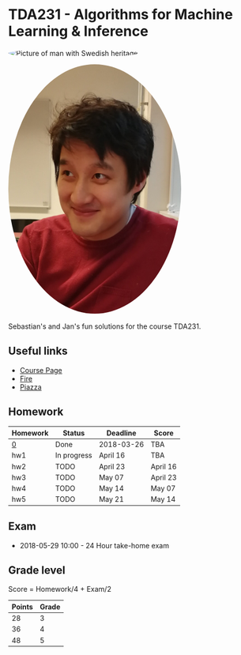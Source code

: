 # TDA231 - Algorithms for Machine Learning & Inference

<p>
<img style="border-radius: 50%;" src="https://pbs.twimg.com/profile_images/599334351898181632/5_7c1o7E_400x400.jpg" alt="Picture of man with Swedish heritage" width="350px" >
</p>
<p>
<img style="border-radius: 50%;" src="/IMG_20180326_161555.jpg" alt="Picture of man with Asian heritage" width="350px")
</p>

Sebastian's and Jan's fun solutions for the course TDA231.

## Useful links

* [Course Page](http://www.cse.chalmers.se/research/lab/courses/algorithms-for-machine-learning-tda-231/)
* [Fire](https://amli-lp4-18.frs.cse.chalmers.se/login)
* [Piazza](https://piazza.com/chalmers.se/spring2018/tda231)

## Homework

| Homework | Status | Deadline | Score |
| -------- | ------ | -------- | ----- |
| [0](hw0/hw0.ipynb) | Done | 2018-03-26 | TBA |
| hw1	| In progress | April 16 | TBA |
| hw2	| TODO | April 23 | April 16 |
| hw3	| TODO | May 07 | April 23 |
| hw4	| TODO | May 14 | May 07 |
| hw5	| TODO | May 21 | May 14 |

## Exam 

* 2018-05-29 10:00 - 24 Hour take-home exam

## Grade level

Score = Homework/4 + Exam/2

| Points | Grade |
| ------ | ----- |
| 28 | 3 |
| 36 | 4 |
| 48 | 5 |
